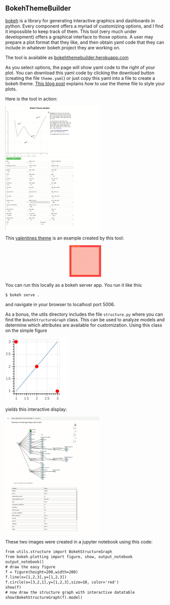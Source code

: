 ## BokehThemeBuilder


[bokeh](http://bokeh.org) is a library for generating interactive graphics and dashboards in python. 
Every component offers a myriad of customizing options, and I find it impossible to keep track of them.
This tool (very much under development) offers a graphical interface to those options. A user
may prepare a plot format that they like, and then obtain yaml code that they
can include in whatever bokeh project they are working on.

The tool is available as [bokehthemebuilder.herokuapp.com](https://bokehthemebuilder.herokuapp.com)

As you select options,  the page will show yaml code to the right of your plot. 
You can download this yaml code by clicking the download button (creating the file ```theme.yaml```) or just
copy this yaml into a file to create a bokeh theme. [This blog post](https://blog.bokeh.org/posts/styling-bokeh)
explains how to use the theme file to style your plots.

Here is the tool in action:

<img src="images/theme.gif" width=300>


This [valentines theme](themes/valentines.yaml) is an example created by this tool:

<center>
<img src="images/valentines.png" width=100>
</center>


You can run this locally as a bokeh server app. 
You run it like this:
```
$ bokeh serve .
```
and navigate in your browser to localhost port 5006.

As a bonus, the utils directory includes the file ```structure.py``` where you can find the ```BokehStructureGraph```
class. This can be used to analyze models and determine which attributes are available for customization.
Using this class on the simple figure

<img src="images/simple.png" width=200>

yields this interactive display:

<img src="images/peek.gif" width=300>

These two images were created in a jupyter notebook using this code:

```
from utils.structure import BokehStructureGraph
from bokeh.plotting import figure, show, output_notebook
output_notebook()
# draw the easy figure
f = figure(height=200,width=200)
f.line(x=[1,2,3],y=[1,2,3])
f.circle(x=[3,2,1],y=[1,2,3],size=10, color='red')
show(f)
# now draw the structure graph with interactive datatable
show(BokehStructureGraph(f).model)
```






